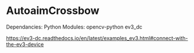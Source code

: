 # AutoaimCrossbow

Dependancies:
Python Modules:
opencv-python
ev3_dc

https://ev3-dc.readthedocs.io/en/latest/examples_ev3.html#connect-with-the-ev3-device

